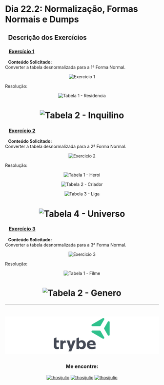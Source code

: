 # Dia 22.2: Normalização, Formas Normais e Dumps

## &nbsp; Descrição dos Exercícios

### &nbsp;&nbsp; [Exercício 1](https://github.com/thosijulio/trybe-exercises/blob/exercises/22.2/3.BACK-END/BLOCO_22/DIA_02/exercicios/Exercicio%201.xlsx)
  <b>&nbsp;&nbsp;&nbsp;Conteúdo Solicitado: </b> <br>
  Converter a tabela desnormalizada para a 1ª Forma Normal.
  <p align="center">
    <img alt="Exercicio 1" src="https://github.com/thosijulio/trybe-exercises/blob/exercises/22.2/3.BACK-END/BLOCO_22/DIA_02/exercicios/1.%20Exercicio.jpg"/>
</p>

Resolução:

  <p align="center">
    <img alt="Tabela 1 - Residencia" src="https://github.com/thosijulio/trybe-exercises/blob/exercises/22.2/3.BACK-END/BLOCO_22/DIA_02/exercicios/1.1.jpg"/>
</p>
  <h1 align="center">
    <img alt="Tabela 2 - Inquilino" src="https://github.com/thosijulio/trybe-exercises/blob/exercises/22.2/3.BACK-END/BLOCO_22/DIA_02/exercicios/1.2.jpg"/>
</h1>

### &nbsp;&nbsp; [Exercício 2](https://github.com/thosijulio/trybe-exercises/blob/exercises/22.2/3.BACK-END/BLOCO_22/DIA_02/exercicios/Exercicio%202.xlsx)
  <b>&nbsp;&nbsp;&nbsp;Conteúdo Solicitado: </b> <br>
  Converter a tabela desnormalizada para a 2ª Forma Normal.
  <p align="center">
    <img alt="Exercicio 2" src="https://github.com/thosijulio/trybe-exercises/blob/exercises/22.2/3.BACK-END/BLOCO_22/DIA_02/exercicios/2.%20Exerc%C3%ADcio.jpg"/>
</p>

Resolução:

  <p align="center">
    <img alt="Tabela 1 - Heroi" src="https://github.com/thosijulio/trybe-exercises/blob/exercises/22.2/3.BACK-END/BLOCO_22/DIA_02/exercicios/2.1.jpg"/>
</p>
  <p align="center">
    <img alt="Tabela 2 - Criador" src="https://github.com/thosijulio/trybe-exercises/blob/exercises/22.2/3.BACK-END/BLOCO_22/DIA_02/exercicios/2.2.jpg"/>
</p>
  <p align="center">
    <img alt="Tabela 3 - Liga" src="https://github.com/thosijulio/trybe-exercises/blob/exercises/22.2/3.BACK-END/BLOCO_22/DIA_02/exercicios/2.3.jpg"/>
</p>
  <h1 align="center">
    <img alt="Tabela 4 - Universo" src="https://github.com/thosijulio/trybe-exercises/blob/exercises/22.2/3.BACK-END/BLOCO_22/DIA_02/exercicios/2.4.jpg"/>
</h1>

### &nbsp;&nbsp; [Exercício 3](https://github.com/thosijulio/trybe-exercises/blob/exercises/22.2/3.BACK-END/BLOCO_22/DIA_02/exercicios/Exercicio%203.xlsx)
  <b>&nbsp;&nbsp;&nbsp;Conteúdo Solicitado: </b> <br>
  Converter a tabela desnormalizada para a 3ª Forma Normal.
  <p align="center">
    <img alt="Exercicio 3" src="https://github.com/thosijulio/trybe-exercises/blob/exercises/22.2/3.BACK-END/BLOCO_22/DIA_02/exercicios/3.%20Exercicio.jpg"/>
</p>

Resolução:

  <p align="center">
    <img alt="Tabela 1 - Filme" src="https://github.com/thosijulio/trybe-exercises/blob/exercises/22.2/3.BACK-END/BLOCO_22/DIA_02/exercicios/3.1.jpg"/>
</p>
  <h1 align="center">
    <img alt="Tabela 2 - Genero" src="https://github.com/thosijulio/trybe-exercises/blob/exercises/22.2/3.BACK-END/BLOCO_22/DIA_02/exercicios/3.2.jpg"/>
</h1>

---

<h1 align="center">
    <img alt="Trybe" src="https://github.com/thosijulio/trybe-projects/blob/main/trybe-logo.png"/>
</h1>
<h3 align=center>Me encontre:</h3>
<p align=center>
<a href="https://www.linkedin.com/in/thosijulio/" target="blank"><img align="center" src="https://cdn.jsdelivr.net/npm/simple-icons@3.0.1/icons/linkedin.svg" alt="thosijulio" height="20" width="20" /></a>
<a href="https://www.github.com/thosijulio/" target="blank"><img align="center" src="https://cdn.jsdelivr.net/npm/simple-icons@3.0.1/icons/github.svg" alt="thosijulio" height="20" width="20" /></a>
<a href="https://www.instagram.com/thosijulio" target="blank"><img align="center" src="https://cdn.jsdelivr.net/npm/simple-icons@3.0.1/icons/instagram.svg" alt="thosijulio" height="20" width="20" /></a>
</p>

